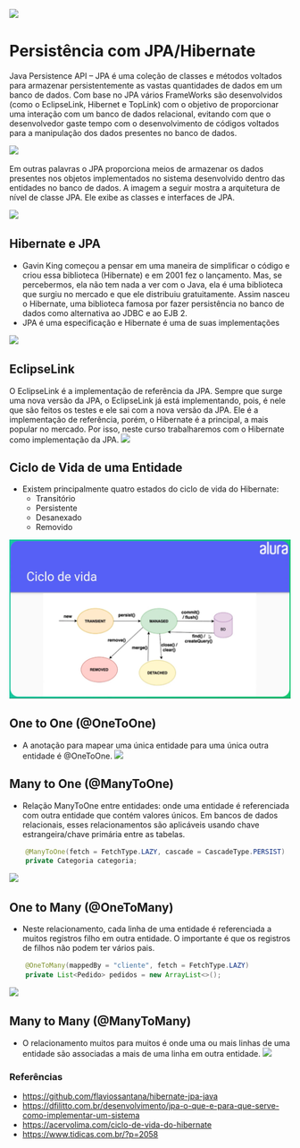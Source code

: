![](https://www.alura.com.br/assets/api/cursos/persistencia-jpa-introducao-hibernate.svg)
# Persistência com JPA/Hibernate

Java Persistence API – JPA é uma coleção de classes e métodos voltados para armazenar persistentemente as vastas quantidades de dados em um banco de dados.  Com base no JPA vários FrameWorks são desenvolvidos (como o EclipseLink, Hibernet e TopLink) com o objetivo de proporcionar uma interação com um banco de dados relacional, evitando com que o desenvolvedor gaste tempo com o desenvolvimento de códigos voltados para a manipulação dos dados presentes no banco de dados.

![](https://i0.wp.com/www.dfilitto.com.br/wp-content/uploads/2015/06/jpa_provider.png?resize=320%2C163)

Em outras palavras o JPA proporciona meios de armazenar os dados presentes nos objetos implementados no sistema desenvolvido dentro das entidades no banco de dados. A imagem a seguir mostra a arquitetura de nível de classe JPA. Ele exibe as classes e interfaces de JPA.

![](https://i0.wp.com/www.dfilitto.com.br/wp-content/uploads/2015/06/jpa_class_level_architecture.png?resize=320%2C189)

## Hibernate e JPA
- Gavin King começou a pensar em uma maneira de simplificar o código e criou essa biblioteca (Hibernate) e em 2001 fez o lançamento. Mas, se percebermos, ela não tem nada a ver com o Java, ela é uma biblioteca que surgiu no mercado e que ele distribuiu gratuitamente. Assim nasceu o Hibernate, uma biblioteca famosa por fazer persistência no banco de dados como alternativa ao JDBC e ao EJB 2.
- JPA é uma especificação e Hibernate é uma de suas implementações

![](https://1.bp.blogspot.com/-u5_RQw9hGGI/VB0HCo4XOoI/AAAAAAAAB3s/EaCTto93c48/s1600/jpa.png)

## EclipseLink
O EclipseLink é a implementação de referência da JPA. Sempre que surge uma nova versão da JPA, o EclipseLink já está implementando, pois, é nele que são feitos os testes e ele sai com a nova versão da JPA. Ele é a implementação de referência, porém, o Hibernate é a principal, a mais popular no mercado. Por isso, neste curso trabalharemos com o Hibernate como implementação da JPA.
![](https://pbs.twimg.com/media/Ffg4Hg3X0AE49zP?format=png&name=900x900)

## Ciclo de Vida de uma Entidade
- Existem principalmente quatro estados do ciclo de vida do Hibernate:
  - Transitório
  - Persistente
  - Desanexado
  - Removido

![](https://github.com/flaviossantana/hibernate-jpa-java/blob/main/src/main/resources/asset/ciclo-e-vida-jpa.png?raw=true)  

## One to One (@OneToOne)
- A anotação para mapear uma única entidade para uma única outra entidade é @OneToOne.
![](http://www.tidicas.com.br/wp-content/uploads/2021/03/diagram_class_onetoone.png)

## Many to One (@ManyToOne)
- Relação ManyToOne entre entidades: onde uma entidade é referenciada com outra entidade que contém valores únicos. Em bancos de dados relacionais, esses relacionamentos são aplicáveis usando chave estrangeira/chave primária entre as tabelas.
```java
    @ManyToOne(fetch = FetchType.LAZY, cascade = CascadeType.PERSIST)
    private Categoria categoria;
```

![](http://www.tidicas.com.br/wp-content/uploads/2021/03/diagram_class_manytoone.png)

## One to Many (@OneToMany)
- Neste relacionamento, cada linha de uma entidade é referenciada a muitos registros filho em outra entidade. O importante é que os registros de filhos não podem ter vários pais.
```java
    @OneToMany(mappedBy = "cliente", fetch = FetchType.LAZY)
    private List<Pedido> pedidos = new ArrayList<>();
```
![](http://www.tidicas.com.br/wp-content/uploads/2021/03/diagram_class_onetomany.png)

## Many to Many (@ManyToMany)
- O relacionamento muitos para muitos é onde uma ou mais linhas de uma entidade são associadas a mais de uma linha em outra entidade.
![](http://www.tidicas.com.br/wp-content/uploads/2021/03/diagram_class_manytomany.png)


### Referências
- https://github.com/flaviossantana/hibernate-jpa-java
- https://dfilitto.com.br/desenvolvimento/jpa-o-que-e-para-que-serve-como-implementar-um-sistema
- https://acervolima.com/ciclo-de-vida-do-hibernate
- https://www.tidicas.com.br/?p=2058

